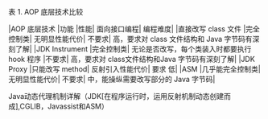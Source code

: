 表 1. AOP 底层技术比较

|AOP 底层技术	|功能	|性能|	面向接口编程|	编程难度|
|直接改写 class 文件	|完全控制类|	无明显性能代价|	不要求|	高，要求对 class 文件结构和 Java 字节码有深刻了解|
|JDK Instrument	|完全控制类|	无论是否改写，每个类装入时都要执行 hook 程序	|不要求|	高，要求对 class文件结构和Java 字节码有深刻了解|
|JDK Proxy	|只能改写 method|	反射引入性能代价|	要求	低|
|ASM	|几乎能完全控制类|	无明显性能代价|	不要求|	中，能操纵需要改写部分的 Java 字节码|


Java动态代理机制详解（JDK[在程序运行时，运用反射机制动态创建而成],CGLIB，Javassist和ASM）


